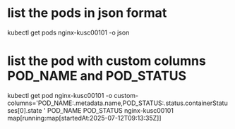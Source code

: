 # list the pods in json format
kubectl get pods nginx-kusc00101 -o json

# list the pod with custom columns POD_NAME and POD_STATUS
kubectl get pod nginx-kusc00101 -o custom-columns='POD_NAME:.metadata.name,POD_STATUS:.status.containerStatuses[0].state
'
POD_NAME          POD_STATUS
nginx-kusc00101   map[running:map[startedAt:2025-07-12T09:13:35Z]]